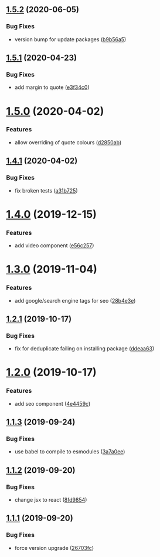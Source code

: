 ## [1.5.2](https://github.com/AnkurSheel/gatsby_shared_library/compare/v1.5.1...v1.5.2) (2020-06-05)


### Bug Fixes

* version bump for update packages ([b9b56a5](https://github.com/AnkurSheel/gatsby_shared_library/commit/b9b56a5d0dcddfae9ab637c13859e1cfcbae450f))

## [1.5.1](https://github.com/AnkurSheel/gatsby_shared_library/compare/v1.5.0...v1.5.1) (2020-04-23)


### Bug Fixes

* add margin to quote ([e3f34c0](https://github.com/AnkurSheel/gatsby_shared_library/commit/e3f34c073f42b86f9812ac06ca33963621005ad6))

# [1.5.0](https://github.com/AnkurSheel/gatsby_shared_library/compare/v1.4.1...v1.5.0) (2020-04-02)


### Features

* allow overriding of quote colours ([d2850ab](https://github.com/AnkurSheel/gatsby_shared_library/commit/d2850abc2cbad0b8648e51ccf5a1b7d38c389aaa))

## [1.4.1](https://github.com/AnkurSheel/gatsby_shared_library/compare/v1.4.0...v1.4.1) (2020-04-02)


### Bug Fixes

* fix broken tests ([a31b725](https://github.com/AnkurSheel/gatsby_shared_library/commit/a31b7253939aff876ba246478193c71624ff05a5))

# [1.4.0](https://github.com/AnkurSheel/gatsby_shared_library/compare/v1.3.0...v1.4.0) (2019-12-15)


### Features

* add video component ([e56c257](https://github.com/AnkurSheel/gatsby_shared_library/commit/e56c2574202d58ab5bb5d263f6d399c8fb0ba679))

# [1.3.0](https://github.com/AnkurSheel/gatsby_shared_library/compare/v1.2.1...v1.3.0) (2019-11-04)


### Features

* add google/search engine tags for seo ([28b4e3e](https://github.com/AnkurSheel/gatsby_shared_library/commit/28b4e3e))

## [1.2.1](https://github.com/AnkurSheel/gatsby_shared_library/compare/v1.2.0...v1.2.1) (2019-10-17)


### Bug Fixes

* fix for deduplicate failing on installing package ([ddeaa63](https://github.com/AnkurSheel/gatsby_shared_library/commit/ddeaa63))

# [1.2.0](https://github.com/AnkurSheel/gatsby_shared_library/compare/v1.1.3...v1.2.0) (2019-10-17)


### Features

* add seo component ([4e4459c](https://github.com/AnkurSheel/gatsby_shared_library/commit/4e4459c))

## [1.1.3](https://github.com/AnkurSheel/gatsby_shared_library/compare/v1.1.2...v1.1.3) (2019-09-24)


### Bug Fixes

* use babel to compile to esmodules ([3a7a0ee](https://github.com/AnkurSheel/gatsby_shared_library/commit/3a7a0ee))

## [1.1.2](https://github.com/AnkurSheel/gatsby_shared_library/compare/v1.1.1...v1.1.2) (2019-09-20)


### Bug Fixes

* change jsx to react ([8fd9854](https://github.com/AnkurSheel/gatsby_shared_library/commit/8fd9854))

## [1.1.1](https://github.com/AnkurSheel/gatsby_shared_library/compare/v1.1.0...v1.1.1) (2019-09-20)


### Bug Fixes

* force version upgrade ([26703fc](https://github.com/AnkurSheel/gatsby_shared_library/commit/26703fc))
